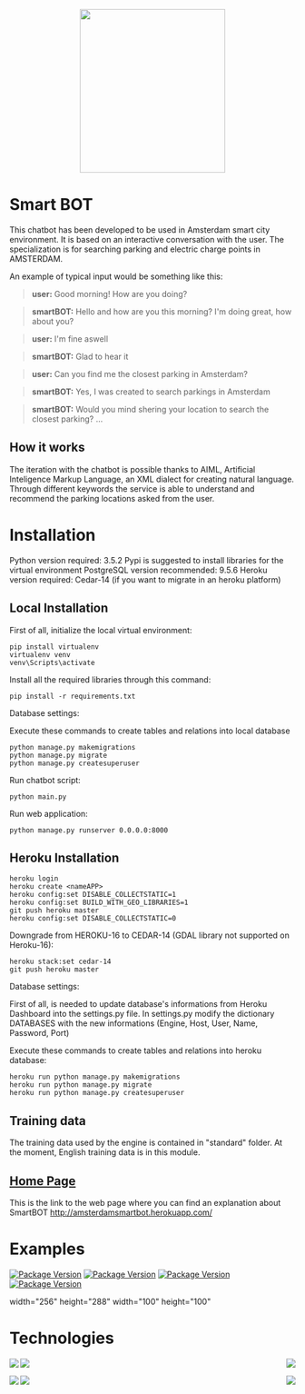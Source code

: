 <p align="center">
  <img width="256" height="288" src="https://i.imgur.com/KjrawLz.png">
</p>

# Smart BOT


This chatbot has been developed to be used in Amsterdam smart city environment.
It is based on an interactive conversation with the user.
The specialization is for searching parking and electric charge points in AMSTERDAM.


An example of typical input would be something like this:

> **user:** Good morning! How are you doing?  

> **smartBOT:**  Hello and how are you this morning? I'm doing great, how about you?  

> **user:** I'm fine aswell

> **smartBOT:** Glad to hear it 

> **user:** Can you find me the closest parking in Amsterdam?

> **smartBOT:** Yes, I was created to search parkings in Amsterdam

> **smartBOT:** Would you mind shering your location to search the closest parking? ...  

## How it works

The iteration with the chatbot is possible thanks to AIML, Artificial Inteligence Markup Language, an XML dialect for creating natural language.
Through different keywords the service is able to understand and recommend the parking locations asked from the user. 


# Installation

Python version required: 3.5.2
Pypi is suggested to install libraries for the virtual environment
PostgreSQL version recommended: 9.5.6
Heroku version required: Cedar-14 (if you want to migrate in an heroku platform)



## Local Installation

First of all, initialize the local virtual environment:
```
pip install virtualenv
virtualenv venv
venv\Scripts\activate
```

Install all the required libraries through this command:
```
pip install -r requirements.txt
```

Database settings:

Execute these commands to create tables and relations into local database
```
python manage.py makemigrations
python manage.py migrate
python manage.py createsuperuser
```

Run chatbot script:
```
python main.py
```

Run web application:
```
python manage.py runserver 0.0.0.0:8000
```


## Heroku Installation

```
heroku login
heroku create <nameAPP>
heroku config:set DISABLE_COLLECTSTATIC=1
heroku config:set BUILD_WITH_GEO_LIBRARIES=1
git push heroku master
heroku config:set DISABLE_COLLECTSTATIC=0 
```

Downgrade from HEROKU-16 to CEDAR-14 (GDAL library not supported on Heroku-16):
```
heroku stack:set cedar-14 
git push heroku master
```

Database settings:

First of all, is needed to update database's informations from Heroku Dashboard into the settings.py file. In settings.py modify the dictionary DATABASES with the new informations (Engine, Host, User, Name, Password, Port)

Execute these commands to create tables and relations into heroku database:
```
heroku run python manage.py makemigrations
heroku run python manage.py migrate
heroku run python manage.py createsuperuser
```

## Training data

The training data used by the engine is contained in "standard" folder.
At the moment, English training data is in this module. 

## [Home Page](http://amsterdamsmartbot.herokuapp.com/)

This is the link to the web page where you can find an explanation about SmartBOT
http://amsterdamsmartbot.herokuapp.com/

# Examples

[![Package Version](https://i.imgur.com/U9kk0KLm.png)](https://i.imgur.com/U9kk0KLm.png)
[![Package Version](https://i.imgur.com/Zz8VxM2m.png)](https://i.imgur.com/Zz8VxM2m.png)
[![Package Version](https://i.imgur.com/keujiv1m.png)](https://i.imgur.com/keujiv1m.png)
[![Package Version](https://i.imgur.com/pvMRukvm.png)](https://i.imgur.com/pvMRukvm.png)

width="256" height="288"
width="100" height="100"

# Technologies

<p>
  <img align="left"  src="https://www.iconattitude.com/icons/open_icon_library/apps/png/256/postgis.png" href="http://postgis.net/">
  <img align="center"  src="https://nedbatchelder.com/pix/django-icon-256.png" href="https://www.djangoproject.com/start/overview/">
  <img align="right"  src="https://cdn.iconscout.com/public/images/icon/free/png-256/heroku-company-brand-logo-3973db91061d38cd-256x256.png" href="https://www.heroku.com/">
</p>

<p>
  <img align="left"  src="https://mutaz.net/img/icons/android/256/30.png" href="https://core.telegram.org/">
  <img align="center"  src="http://austin.kidsoutandabout.com/sites/default/files/Python_0.png" href="https://www.python.org/downloads/release/python-352/">
  <img align="right"  src="http://www.webantena.net/wp-content/uploads/2016/06/googlemapsapi.png" href="https://enterprise.google.com/intl/en_uk/maps/?utm_source=cpc&utm_medium=google&utm_campaign=2016-geo-emea-endor-gmedia-search-gb-homepage&utm_content=gb%7Cen%7Chybr%7C1001878%7C%7Cbk%7Cbrand%7C%7Chomepage&ds_lpt_start=&ds_lpt_end=&gclid=EAIaIQobChMIhbTnv6_D1gIVQuEbCh1lCQzQEAAYASAAEgLZ6vD_BwE&dclid=CN3WmcGvw9YCFdiLUQodmxIDmQ">
</p>

